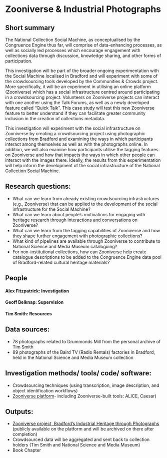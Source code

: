 # Zooniverse & Industrial Photographs


## Short summary
The National Collection Social Machine, as conceptualised by the Congruence Engine thus far, will comprise of data-enhancing processes, as well as socially led processes which encourage engagement with collections data through discussion, knowledge sharing, and other forms of participation. 

This investigation will be part of the broader ongoing experimentation with the Social Machine localised in Bradford and will experiment with some of the crowdsourcing tools developed by the Communities & Crowds project. More specifically, it will be an experiment in utilising an online platform (Zooniverse) which has a social infrastructure centred around participating in a crowdsourcing project. Volunteers on Zooniverse projects can interact with one another using the Talk Forums, as well as a newly developed feature called “Quick Talk”. This case study will test this new Zooniverse feature to better understand if they can facilitate greater community inclusion in the creation of collections metadata.

This investigation will experiment with the social infrastructure on Zooniverse by creating a crowdsourcing project using photographic collections from Bradford and examining the ways in which participants interact among themselves as well as with the photographs online. In addition, we will also examine how participants utilise the tagging features on Zooniverse and how that impacts the ways in which other people can interact with the images there. Ideally, the results from this experimentation will help inform the development of the social infrastructure of the National Collection Social Machine.


## Research questions:


- What can we learn from already existing crowdsourcing infrastructures (e.g., Zooniverse) that can be applied to the development of the social infrastructure for the Social Machine?
- What can we learn about people’s motivations for engaging with heritage research through interactions and conversations on Zooniverse?
- What can we learn from the tagging capabilities of Zooniverse and how they shape further engagement with photographic collections?
- What kind of pipelines are available through Zooniverse to contribute to National Science and Media Museum cataloguing?
- For non-institutional collections, how can Zooniverse help create catalogue descriptions to be added to the Congruence Engine data pool of Bradford-related cultural heritage materials?


## People

#### Alex Fitzpatrick: Investigation
#### Geoff Belknap: Supervision
#### Tim Smith: Resources


## Data sources:
- 78 photographs related to Drummonds Mill from the personal archive of Tim Smith
- 89 photographs of the Baird TV (Radio Rentals) factories in Bradford, held in the National Science and Media Museum collection


## Investigation methods/ tools/ code/ software:
- Crowdsourcing techniques (using transcription, image description, and object identification workflows) 
- [Zooniverse platform](https://www.zooniverse.org)- including Zooniverse-built tools: ALICE, Caesar)

## Outputs:
- [Zooniverse project, Bradford’s Industrial Heritage through Photographs](https://frontend.preview.zooniverse.org/projects/alexfitzpatrick/bradfords-industrial-heritage-in-photographs ) (publicly available on the platform and will be archived on there after completion)
- Crowdsourced data will be aggregated and sent back to collection holders (Tim Smith and National Science and Media Museum)
- Book Chapter

